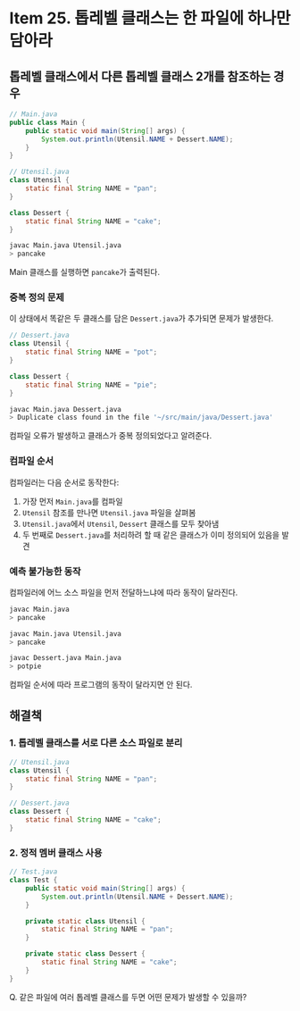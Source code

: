# Item 25. 톱레벨 클래스는 한 파일에 하나만 담아라

## 톱레벨 클래스에서 다른 톱레벨 클래스 2개를 참조하는 경우

```java
// Main.java
public class Main {
    public static void main(String[] args) {
        System.out.println(Utensil.NAME + Dessert.NAME);
    }
}
```
```java
// Utensil.java
class Utensil {
    static final String NAME = "pan";
}

class Dessert {
    static final String NAME = "cake";
}
```
```bash
javac Main.java Utensil.java
> pancake
```

Main 클래스를 실행하면 `pancake`가 출력된다.

### 중복 정의 문제

이 상태에서 똑같은 두 클래스를 담은 `Dessert.java`가 추가되면 문제가 발생한다.
```java
// Dessert.java
class Utensil {
    static final String NAME = "pot";
}

class Dessert {
    static final String NAME = "pie";
}
```
```bash
javac Main.java Dessert.java
> Duplicate class found in the file '~/src/main/java/Dessert.java'
```

컴파일 오류가 발생하고 클래스가 중복 정의되었다고 알려준다.

### 컴파일 순서

컴파일러는 다음 순서로 동작한다:

1. 가장 먼저 `Main.java`를 컴파일
2. `Utensil` 참조를 만나면 `Utensil.java` 파일을 살펴봄
3. `Utensil.java`에서 `Utensil`, `Dessert` 클래스를 모두 찾아냄
4. 두 번째로 `Dessert.java`를 처리하려 할 때 같은 클래스가 이미 정의되어 있음을 발견

### 예측 불가능한 동작

컴파일러에 어느 소스 파일을 먼저 전달하느냐에 따라 동작이 달라진다.
```bash
javac Main.java
> pancake

javac Main.java Utensil.java
> pancake

javac Dessert.java Main.java
> potpie
```

컴파일 순서에 따라 프로그램의 동작이 달라지면 안 된다.

## 해결책

### 1. 톱레벨 클래스를 서로 다른 소스 파일로 분리 
```java
// Utensil.java
class Utensil {
    static final String NAME = "pan";
}
```
```java
// Dessert.java
class Dessert {
    static final String NAME = "cake";
}
```

### 2. 정적 멤버 클래스 사용 
```java
// Test.java
class Test {
    public static void main(String[] args) {
        System.out.println(Utensil.NAME + Dessert.NAME);
    }

    private static class Utensil {
        static final String NAME = "pan";
    }

    private static class Dessert {
        static final String NAME = "cake";
    }
}
```
Q. 같은 파일에 여러 톱레벨 클래스를 두면 어떤 문제가 발생할 수 있을까?
